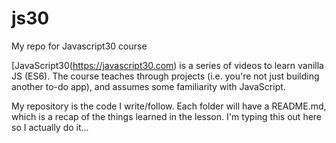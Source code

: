 # js30
My repo for Javascript30 course

[JavaScript30(https://javascript30.com) is a series of videos to learn vanilla JS (ES6). The course teaches through projects (i.e. you're not just building another to-do app), and assumes some familiarity with JavaScript.

My repository is the code I write/follow. Each folder will have a README.md, which is a recap of the things learned in the lesson. I'm typing this out here so I actually do it...
